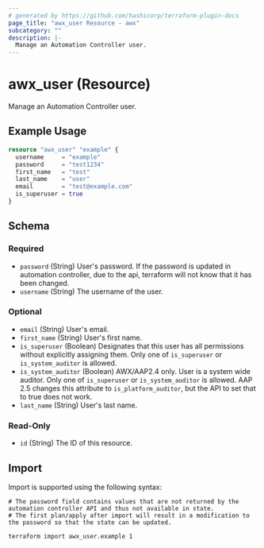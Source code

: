 ```yaml
---
# generated by https://github.com/hashicorp/terraform-plugin-docs
page_title: "awx_user Resource - awx"
subcategory: ""
description: |-
  Manage an Automation Controller user.
---
```


# awx_user (Resource)

Manage an Automation Controller user.

## Example Usage

```terraform
resource "awx_user" "example" {
  username     = "example"
  password     = "test1234"
  first_name   = "test"
  last_name    = "user"
  email        = "test@example.com"
  is_superuser = true
}
```

<!-- schema generated by tfplugindocs -->
## Schema

### Required

- `password` (String) User's password. If the password is updated in automation controller, due to the api, terraform will not know that it has been changed.
- `username` (String) The username of the user.

### Optional

- `email` (String) User's email.
- `first_name` (String) User's first name.
- `is_superuser` (Boolean) Designates that this user has all permissions without explicitly assigning them. Only one of `is_superuser` or `is_system_auditor` is allowed.
- `is_system_auditor` (Boolean) AWX/AAP2.4 only. User is a system wide auditor. Only one of `is_superuser` or `is_system_auditor` is allowed. AAP 2.5 changes this attribute to `is_platform_auditor`, but the API to set that to true does not work.
- `last_name` (String) User's last name.

### Read-Only

- `id` (String) The ID of this resource.

## Import

Import is supported using the following syntax:

```shell
# The password field contains values that are not returned by the automation controller API and thus not available in state.
# The first plan/apply after import will result in a modification to the password so that the state can be updated.

terraform import awx_user.example 1
```
